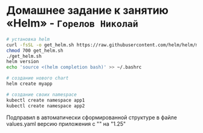# Домашнее задание к занятию «Helm» - `Горелов Николай`


```bash
# установка helm
curl -fsSL -o get_helm.sh https://raw.githubusercontent.com/helm/helm/main/scripts/get-helm-3
chmod 700 get_helm.sh
./get_helm.sh
helm version
echo 'source <(helm completion bash)' >> ~/.bashrc

# создание нового chart
helm create myapp 

# создание своих namespace
kubectl create namespace app1 
kubectl create namespace app2

```

Подправил в автоматически сформированной структуре в файле values.yaml версию приложения с "" на "1.25"
